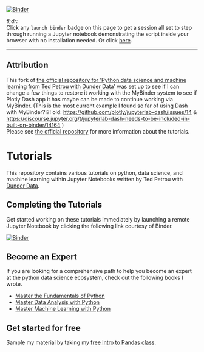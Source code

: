 [![Binder](https://mybinder.org/badge_logo.svg)](https://mybinder.org/v2/gh/fomightez/DashfromDunder/master?urlpath=%2Flab%2Ftree%2FVisualization%20Tutorials/Interactive%20Analytics%20Dashboard%20with%20Dash%20by%20Plotly/Minimal_Example_of_Dash_App_on_MyBinder_July2024.ipynb)

*tl;dr:*  
Click any `launch binder` badge on this page to get a session all set to step through running a Jupyter notebook demonstrating the script inside your browser with no installation needed. Or click [here](https://mybinder.org/v2/gh/fomightez/DashfromDunder/master?urlpath=%2Flab%2Ftree%2FVisualization%20Tutorials/Interactive%20Analytics%20Dashboard%20with%20Dash%20by%20Plotly/Minimal_Example_of_Dash_App_on_MyBinder_July2024.ipynb).

---------------
Attribution
----------
This fork of [the official repository for 'Python data science and machine learning from Ted Petrou with Dunder Data'](https://github.com/DunderData/Tutorials) was set up to see if I can change a few things to restore it working with the MyBinder system to see if Plotly Dash app it has maybe can be made to continue working via MyBinder. (This is the most current example I found so far of using Dash with MyBinder?!?! old: https://github.com/plotly/jupyterlab-dash/issues/14 & https://discourse.jupyter.org/t/jupyterlab-dash-needs-to-be-included-in-built-on-binder/14164 )  
Please see [the official repository](https://github.com/DunderData/Tutorials) for more information about the tutorials.  


# Tutorials

This repository contains various tutorials on python, data science, and machine learning within Jupyter Notebooks written by Ted Petrou with [Dunder Data][0].

## Completing the Tutorials

Get started working on these tutorials immediately by launching a remote Jupyter Notebook by clicking the following link courtesy of Binder.

[![Binder](https://mybinder.org/badge_logo.svg)](https://mybinder.org/v2/gh/fomightez/DashfromDunder/master?urlpath=%2Flab%2Ftree%2FVisualization%20Tutorials/Interactive%20Analytics%20Dashboard%20with%20Dash%20by%20Plotly/Minimal_Example_of_Dash_App_on_MyBinder_July2024.ipynb)

## Become an Expert

If you are looking for a comprehensive path to help you become an expert at the python data science ecosystem, check out the following books I wrote.

* [Master the Fundamentals of Python][1]
* [Master Data Analysis with Python][2]
* [Master Machine Learning with Python][3]

## Get started for free

Sample my material by taking my [free Intro to Pandas class][4].

[0]: https://dunderdata.com
[1]: https://www.dunderdata.com/master-the-fundamentals-of-python
[2]: https://www.dunderdata.com/master-data-analysis-with-python
[3]: https://www.dunderdata.com/master-machine-learning-with-python
[4]: https://www.dunderdata.com/intro-to-pandas
